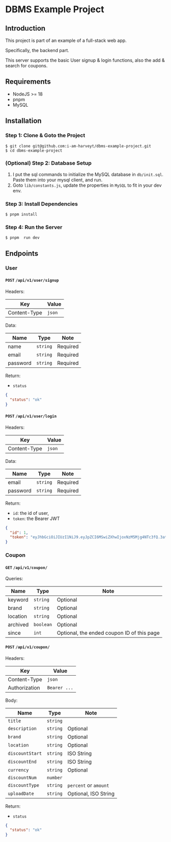 # DBMS Example Project

## Introduction

This project is part of an example of a full-stack web app.

Specifically, the backend part.

This server supports the basic User signup & login functions, also the add & search for coupons.

## Requirements

- NodeJS >= 18
- pnpm
- MySQL

## Installation

### Step 1: Clone & Goto the Project

```shell
$ git clone git@github.com:i-am-harveyt/dbms-example-project.git
$ cd dbms-example-project
```

### (Optional) Step 2: Database Setup

1. I put the sql commands to initialize the MySQL database in `db/init.sql`. Paste them into your mysql client, and run.
2. Goto `lib/constants.js`, update the properties in `MySQL` to fit in your dev env.

### Step 3: Install Dependencies

```shell
$ pnpm install
```

### Step 4: Run the Server

```shell
$ pnpm  run dev
```

## Endpoints

### User

#### `POST` `/api/v1/user/signup`

Headers:

| Key          | Value  |
| ------------ | ------ |
| Content-Type | `json` |

Data:

| Name     | Type     | Note     |
| -------- | -------- | -------- |
| name     | `string` | Required |
| email    | `string` | Required |
| password | `string` | Required |

Return:

- `status`

```json
{
  "status": "ok"
}
```

#### `POST` `/api/v1/user/login`

Headers:

| Key          | Value  |
| ------------ | ------ |
| Content-Type | `json` |

Data:

| Name     | Type     | Note     |
| -------- | -------- | -------- |
| email    | `string` | Required |
| password | `string` | Required |

Return:

- `id`: the id of user,
- `token`: the Bearer JWT

```json
{
  "id": 1,
  "token": "eyJhbGciOiJIUzI1NiJ9.eyJpZCI6MSwiZXhwIjoxNzM5Mjg4NTc3fQ.3atOvmwQBx0kVzedbjzBazSva9jxsyeLgqDVJ4iFK6U"
}
```

### Coupon

#### `GET` `/api/v1/coupon/`

Queries:

| Name     | Type      | Note                                       |
| -------- | --------- | ------------------------------------------ |
| keyword  | `string`  | Optional                                   |
| brand    | `string`  | Optional                                   |
| location | `string`  | Optional                                   |
| archived | `boolean` | Optional                                   |
| since    | `int`     | Optional, the ended coupon ID of this page |

#### `POST` `/api/v1/coupon/`

Headers:

| Key           | Value        |
| ------------- | ------------ |
| Content-Type  | `json`       |
| Authorization | `Bearer ...` |

Body:

| Name            | Type     | Note                  |
| --------------- | -------- | --------------------- |
| `title`         | `string` |                       |
| `description`   | `string` | Optional              |
| `brand`         | `string` | Optional              |
| `location`      | `string` | Optional              |
| `discountStart` | `string` | ISO String            |
| `discountEnd`   | `string` | ISO String            |
| `currency`      | `string` | Optional              |
| `discountNum`   | `number` |                       |
| `discountType`  | `string` | `percent` or `amount` |
| `uploadDate`    | `string` | Optional, ISO String  |

Return:

- `status`

```json
{
  "status": "ok"
}
```
